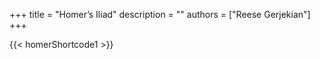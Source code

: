 +++ 
title = "Homer’s Iliad"
description = ""
authors = ["Reese Gerjekian"]
+++

{{< homerShortcode1 >}}